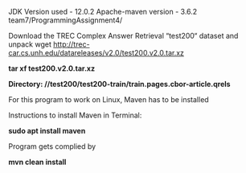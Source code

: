 JDK Version used - 12.0.2
Apache-maven version - 3.6.2
team7/ProgrammingAssignment4/


Download the TREC Complex Answer Retrieval “test200“ dataset and unpack
wget http://trec-car.cs.unh.edu/datareleases/v2.0/test200.v2.0.tar.xz

**tar xf test200.v2.0.tar.xz**

**Directory: //test200/test200-train/train.pages.cbor-article.qrels**

For this program to work on Linux, Maven has to be installed

Instructions to install Maven in Terminal:

**sudo apt install maven**

Program gets complied by

**mvn clean install**